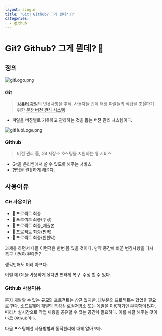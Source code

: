 ```yaml
---
layout: single
title: "Git? Github? 그게 뭔데? 🤷"
categories:
  - github
---
```


# Git? Github? 그게 뭔데? 🤷

## 정의

![gitLogo.png](/HOAN-C.github.io/assets/img/gitLogo.png)

### Git

> [컴퓨터 파일](https://ko.wikipedia.org/wiki/%EC%BB%B4%ED%93%A8%ED%84%B0_%ED%8C%8C%EC%9D%BC)의 변경사항을 추적, 사용자들 간에 해당 파일들의 작업을 조율하기 위한 [분산 버전 관리 시스템](https://ko.wikipedia.org/wiki/%EB%B6%84%EC%82%B0_%EB%B2%84%EC%A0%84_%EA%B4%80%EB%A6%AC_%EC%8B%9C%EC%8A%A4%ED%85%9C)

- 파일을 버전별로 기록하고 관리하는 것을 돕는 버전 관리 시스템이다.

![gitHubLogo.png](/HOAN-C.github.io/assets/img/gitHubLogo.png)

### Github

> 버전 관리 툴, Git 저장소 호스팅을 지원하는 웹 서비스

- Git을 온라인에서 쓸 수 있도록 해주는 서비스
- 협업을 원활하게 해준다.

## 사용이유

### Git 사용이유

- 📄 프로젝트 최종
- 📄 프로젝트 최종(수정)
- 📄 프로젝트 최종\_제출본
- 📄 프로젝트 최종(찐막)
- 📄 프로젝트 최종(찐찐막)

과제를 하면서 다들 이런적은 한번 쯤 있을 것이다. 만약 중간에 바꾼 변경사항을 다시 복구 시켜야 된다면?

생각만해도 머리 아프다.

이럴 때 Git을 사용하게 된다면 편하게 복구, 수정 할 수 있다.

### Github 사용이유

혼자 개발할 수 있는 규모의 프로젝트는 상관 없지만, 대부분의 프로젝트는 협업을 필요로 한다. 소프트웨어 개발의 특성상 로컬저장소 또는 메일을 이용하기엔 부족함이 많다. 따라서 실시간으로 작업 내용을 공유할 수 있는 공간이 필요하다. 이를 해결 해주는 것이 바로 Github이다.

다음 포스팅에선 사용방법과 동작원리에 대해 알아보자.
